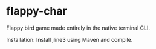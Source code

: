 # flappy-char
Flappy bird game made entirely in the native terminal CLI.

Installation: 
Install jline3 using Maven and compile.
